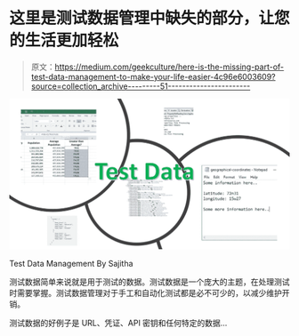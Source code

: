 # 这里是测试数据管理中缺失的部分，让您的生活更加轻松

> 原文：<https://medium.com/geekculture/here-is-the-missing-part-of-test-data-management-to-make-your-life-easier-4c96e6003609?source=collection_archive---------51----------------------->

![](img/1a34c938f9f61b7ccfcdb62aca370e9d.png)

Test Data Management By Sajitha

测试数据简单来说就是用于测试的数据。测试数据是一个庞大的主题，在处理测试时需要掌握。测试数据管理对于手工和自动化测试都是必不可少的，以减少维护开销。

测试数据的好例子是 URL、凭证、API 密钥和任何特定的数据…